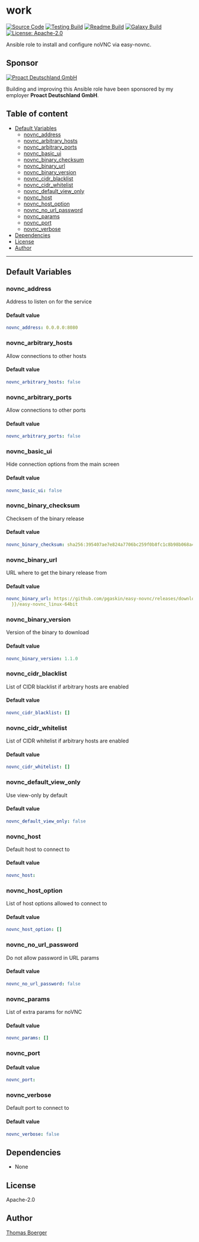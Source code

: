 # work

[![Source Code](https://img.shields.io/badge/github-source%20code-blue?logo=github&logoColor=white)](https://github.com/rolehippie/novnc) [![Testing Build](https://github.com/rolehippie/novnc/workflows/testing/badge.svg)](https://github.com/rolehippie/novnc/actions?query=workflow%3Atesting) [![Readme Build](https://github.com/rolehippie/novnc/workflows/readme/badge.svg)](https://github.com/rolehippie/novnc/actions?query=workflow%3Areadme) [![Galaxy Build](https://github.com/rolehippie/novnc/workflows/galaxy/badge.svg)](https://github.com/rolehippie/novnc/actions?query=workflow%3Agalaxy) [![License: Apache-2.0](https://img.shields.io/github/license/rolehippie/novnc)](https://github.com/rolehippie/novnc/blob/master/LICENSE) 

Ansible role to install and configure noVNC via easy-novnc. 

## Sponsor 

[![Proact Deutschland GmbH](https://proact.eu/wp-content/uploads/2020/03/proact-logo.png)](https://proact.eu) 

Building and improving this Ansible role have been sponsored by my employer **Proact Deutschland GmbH**.

## Table of content

* [Default Variables](#default-variables)
  * [novnc_address](#novnc_address)
  * [novnc_arbitrary_hosts](#novnc_arbitrary_hosts)
  * [novnc_arbitrary_ports](#novnc_arbitrary_ports)
  * [novnc_basic_ui](#novnc_basic_ui)
  * [novnc_binary_checksum](#novnc_binary_checksum)
  * [novnc_binary_url](#novnc_binary_url)
  * [novnc_binary_version](#novnc_binary_version)
  * [novnc_cidr_blacklist](#novnc_cidr_blacklist)
  * [novnc_cidr_whitelist](#novnc_cidr_whitelist)
  * [novnc_default_view_only](#novnc_default_view_only)
  * [novnc_host](#novnc_host)
  * [novnc_host_option](#novnc_host_option)
  * [novnc_no_url_password](#novnc_no_url_password)
  * [novnc_params](#novnc_params)
  * [novnc_port](#novnc_port)
  * [novnc_verbose](#novnc_verbose)
* [Dependencies](#dependencies)
* [License](#license)
* [Author](#author)

---

## Default Variables

### novnc_address

Address to listen on for the service

#### Default value

```YAML
novnc_address: 0.0.0.0:8080
```

### novnc_arbitrary_hosts

Allow connections to other hosts

#### Default value

```YAML
novnc_arbitrary_hosts: false
```

### novnc_arbitrary_ports

Allow connections to other ports

#### Default value

```YAML
novnc_arbitrary_ports: false
```

### novnc_basic_ui

Hide connection options from the main screen

#### Default value

```YAML
novnc_basic_ui: false
```

### novnc_binary_checksum

Checksem of the binary release

#### Default value

```YAML
novnc_binary_checksum: sha256:395407ae7e824a7706bc259f0b8fc1c8b98b068a4bb76a3139b02c8a331be5b3
```

### novnc_binary_url

URL where to get the binary release from

#### Default value

```YAML
novnc_binary_url: https://github.com/pgaskin/easy-novnc/releases/download/v{{ novnc_binary_version
  }}/easy-novnc_linux-64bit
```

### novnc_binary_version

Version of the binary to download

#### Default value

```YAML
novnc_binary_version: 1.1.0
```

### novnc_cidr_blacklist

List of CIDR blacklist if arbitrary hosts are enabled

#### Default value

```YAML
novnc_cidr_blacklist: []
```

### novnc_cidr_whitelist

List of CIDR whitelist if arbitrary hosts are enabled

#### Default value

```YAML
novnc_cidr_whitelist: []
```

### novnc_default_view_only

Use view-only by default

#### Default value

```YAML
novnc_default_view_only: false
```

### novnc_host

Default host to connect to

#### Default value

```YAML
novnc_host:
```

### novnc_host_option

List of host options allowed to connect to

#### Default value

```YAML
novnc_host_option: []
```

### novnc_no_url_password

Do not allow password in URL params

#### Default value

```YAML
novnc_no_url_password: false
```

### novnc_params

List of extra params for noVNC

#### Default value

```YAML
novnc_params: []
```

### novnc_port

#### Default value

```YAML
novnc_port:
```

### novnc_verbose

Default port to connect to

#### Default value

```YAML
novnc_verbose: false
```

## Dependencies

* None

## License

Apache-2.0

## Author

[Thomas Boerger](https://github.com/tboerger)
